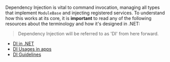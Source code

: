 Dependency Injection is vital to command invocation, managing all types that implement `ModuleBase` and injecting registered services. 
To understand how this works at its core, it is **important** to read any of the following resources about the terminology and how it's designed in .NET:

> Dependency Injection will be referred to as 'DI' from here forward.

- [DI in .NET](https://learn.microsoft.com/en-us/dotnet/core/extensions/dependency-injection)
- [DI Usages in apps](https://learn.microsoft.com/en-us/dotnet/core/extensions/dependency-injection-usage)
- [DI Guidelines](https://learn.microsoft.com/en-us/dotnet/core/extensions/dependency-injection-guidelines)